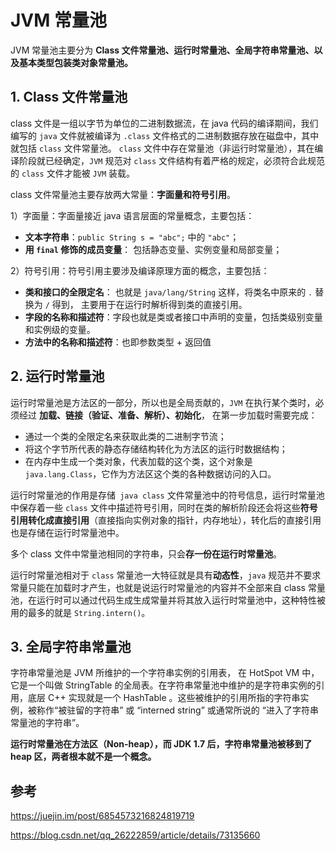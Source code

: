 # JVM 常量池

JVM 常量池主要分为 **Class 文件常量池、运行时常量池、全局字符串常量池、以及基本类型包装类对象常量池。**

## 1. Class 文件常量池

class 文件是一组以字节为单位的二进制数据流，在 java 代码的编译期间，我们编写的 `java` 文件就被编译为 `.class` 文件格式的二进制数据存放在磁盘中，其中就包括 `class` 文件常量池。 `class` 文件中存在常量池（非运行时常量池），其在编译阶段就已经确定，`JVM` 规范对 `class` 文件结构有着严格的规定，必须符合此规范的 `class` 文件才能被 `JVM` 装载。

class 文件常量池主要存放两大常量：**字面量和符号引用**。

1）字面量：字面量接近 java 语言层面的常量概念，主要包括：

* **文本字符串**：`public String s = "abc";` 中的 `"abc"`；
* **用 `final` 修饰的成员变量**： 包括静态变量、实例变量和局部变量；

2）符号引用：符号引用主要涉及编译原理方面的概念，主要包括：

* **类和接口的全限定名**： 也就是 `java/lang/String` 这样，将类名中原来的 `.` 替换为 `/` 得到， 主要用于在运行时解析得到类的直接引用。
* **字段的名称和描述符**：字段也就是类或者接口中声明的变量，包括类级别变量和实例级的变量。
* **方法中的名称和描述符**：也即参数类型 + 返回值

## 2. 运行时常量池

运行时常量池是方法区的一部分，所以也是全局贡献的，`JVM` 在执行某个类时，必须经过 **加载、链接（验证、准备、解析）、初始化**， 在第一步加载时需要完成：

* 通过一个类的全限定名来获取此类的二进制字节流；
* 将这个字节所代表的静态存储结构转化为方法区的运行时数据结构；
* 在内存中生成一个类对象，代表加载的这个类，这个对象是 `java.lang.Class`，它作为方法区这个类的各种数据访问的入口。

运行时常量池的作用是存储` java class` 文件常量池中的符号信息，运行时常量池中保存着一些 `class` 文件中描述符号引用，同时在类的解析阶段还会将这些**符号引用转化成直接引用**（直接指向实例对象的指针，内存地址），转化后的直接引用也是存储在运行时常量池中。

多个 class 文件中常量池相同的字符串，只会**存一份在运行时常量池**。

运行时常量池相对于 `class` 常量池一大特征就是具有**动态性**，`java` 规范并不要求常量只能在加载时才产生，也就是说运行时常量池的内容并不全部来自 class 常量池，在运行时可以通过代码生成生成常量并将其放入运行时常量池中，这种特性被用的最多的就是 `String.intern()`。

## 3. 全局字符串常量池

字符串常量池是 JVM 所维护的一个字符串实例的引用表， 在 HotSpot VM 中，它是一个叫做 StringTable 的全局表。在字符串常量池中维护的是字符串实例的引用，底层 C++ 实现就是一个 HashTable 。这些被维护的引用所指的字符串实例，被称作“被驻留的字符串” 或 “interned string” 或通常所说的 “进入了字符串常量池的字符串”。

**运行时常量池在方法区（Non-heap），而 JDK 1.7 后，字符串常量池被移到了 heap 区，两者根本就不是一个概念。**

## 参考

https://juejin.im/post/6854573216824819719

https://blog.csdn.net/qq_26222859/article/details/73135660

